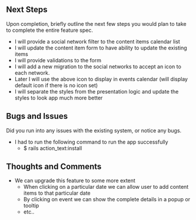 ## Next Steps

Upon completion, briefly outline the next few steps you would plan to take to complete the entire feature spec.

* I will provide a social network filter to the content items calendar list
* I will update the content item form to have ability to update the existing items
* I will provide validations to the form
* I will add a new migration to the social networks to accept an icon to each network.
* Later I will use the above icon to display in events calendar (will display default icon if there is no icon set)
* I will separate the styles from the presentation logic and update the styles to look app much more better

## Bugs and Issues

Did you run into any issues with the existing system, or notice any bugs.

* I had to run the following command to run the app successfully
  * $ rails action_text:install


## Thoughts and Comments

  * We can upgrade this feature to some more extent
    * When clicking on a particular date we can allow user to add content items to that particular date
    * By clicking on event we can show the complete details in a popup or tooltip
    * etc..
